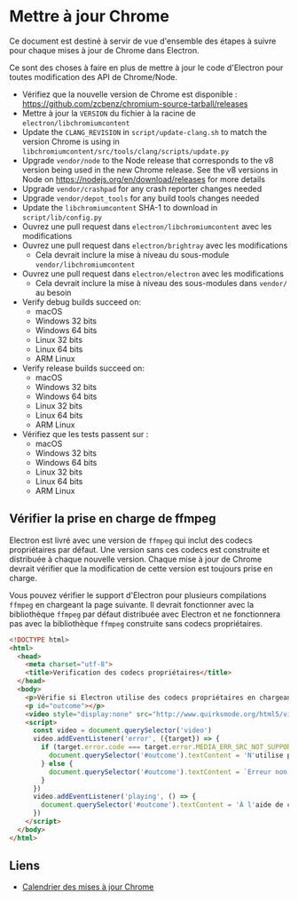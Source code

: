 # Mettre à jour Chrome

Ce document est destiné à servir de vue d'ensemble des étapes à suivre pour chaque mises à jour de Chrome dans Electron.

Ce sont des choses à faire en plus de mettre à jour le code d'Electron pour toutes modification des API de Chrome/Node.

- Vérifiez que la nouvelle version de Chrome est disponible : https://github.com/zcbenz/chromium-source-tarball/releases
- Mettre à jour la `VERSION` du fichier à la racine de `electron/libchromiumcontent`
- Update the `CLANG_REVISION` in `script/update-clang.sh` to match the version Chrome is using in `libchromiumcontent/src/tools/clang/scripts/update.py`
- Upgrade `vendor/node` to the Node release that corresponds to the v8 version being used in the new Chrome release. See the v8 versions in Node on https://nodejs.org/en/download/releases for more details
- Upgrade `vendor/crashpad` for any crash reporter changes needed
- Upgrade `vendor/depot_tools` for any build tools changes needed
- Update the `libchromiumcontent` SHA-1 to download in `script/lib/config.py`
- Ouvrez une pull request dans `electron/libchromiumcontent` avec les modifications
- Ouvrez une pull request dans `electron/brightray` avec les modifications 
  - Cela devrait inclure la mise à niveau du sous-module `vendor/libchromiumcontent`
- Ouvrez une pull request dans `electron/electron` avec les modifications 
  - Cela devrait inclure la mise à niveau des sous-modules dans `vendor/` au besoin
- Verify debug builds succeed on: 
  - macOS
  - Windows 32 bits
  - Windows 64 bits
  - Linux 32 bits
  - Linux 64 bits
  - ARM Linux
- Verify release builds succeed on: 
  - macOS
  - Windows 32 bits
  - Windows 64 bits
  - Linux 32 bits
  - Linux 64 bits
  - ARM Linux
- Vérifiez que les tests passent sur : 
  - macOS
  - Windows 32 bits
  - Windows 64 bits
  - Linux 32 bits
  - Linux 64 bits
  - ARM Linux

## Vérifier la prise en charge de ffmpeg

Electron est livré avec une version de `ffmpeg` qui inclut des codecs propriétaires par défaut. Une version sans ces codecs est construite et distribuée à chaque nouvelle version. Chaque mise à jour de Chrome devrait vérifier que la modification de cette version est toujours prise en charge.

Vous pouvez vérifier le support d'Electron pour plusieurs compilations `ffmpeg` en chargeant la page suivante. Il devrait fonctionner avec la bibliothèque `ffmpeg` par défaut distribuée avec Electron et ne fonctionnera pas avec la bibliothèque `ffmpeg` construite sans codecs propriétaires.

```html
<!DOCTYPE html>
<html>
  <head>
    <meta charset="utf-8">
    <title>Verification des codecs propriétaires</title>
  </head>
  <body>
    <p>Vérifie si Electron utilise des codecs propriétaires en chargeant la vidéo : http://www.quirksmode.org/html5/videos/big_buck_bunny.mp4</p>
    <p id="outcome"></p>
    <video style="display:none" src="http://www.quirksmode.org/html5/videos/big_buck_bunny.mp4" autoplay></video>
    <script>
      const video = document.querySelector('video')
      video.addEventListener('error', ({target}) => {
        if (target.error.code === target.error.MEDIA_ERR_SRC_NOT_SUPPORTED) {
          document.querySelector('#outcome').textContent = 'N'utilise pas de codecs propriétaires, source d'émission vidéo non prise en charge.'
        } else {
          document.querySelector('#outcome').textContent = `Erreur non expectée: ${target.error.code}`
        }
      })
      video.addEventListener('playing', () => {
        document.querySelector('#outcome').textContent = 'À l'aide de codecs propriétaires, la vidéo a commencé la lecture.'
      })
    </script>
  </body>
</html>
```

## Liens

- [Calendrier des mises à jour Chrome](https://www.chromium.org/developers/calendar)